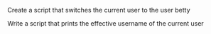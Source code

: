 Create a script that switches the current user to the user betty

Write a script that prints the effective username of the current user
